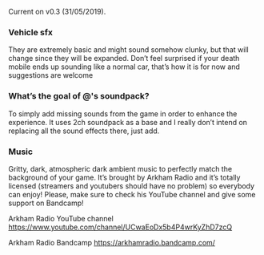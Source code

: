 Current on v0.3 (31/05/2019).

### Vehicle sfx
They are extremely basic and might sound somehow clunky, but that will change since they will be expanded. Don’t feel surprised if your death mobile ends up sounding like a normal car, that’s how it is for now and suggestions are welcome

### What’s the goal of @'s soundpack?
To simply add missing sounds from the game in order to enhance the experience. It uses 2ch soundpack as a base and I really don’t intend on replacing all the sound effects there, just add.


### Music

Gritty, dark, atmospheric dark ambient music to perfectly match the background of your game. It’s brought by Arkham Radio and it’s totally licensed (streamers and youtubers should have no problem) so everybody can enjoy!
Please, make sure to check his YouTube channel and give some support on Bandcamp!

Arkham Radio YouTube channel
https://www.youtube.com/channel/UCwaEoDx5b4P4wrKyZhD7zcQ 

Arkham Radio Bandcamp
https://arkhamradio.bandcamp.com/ 









